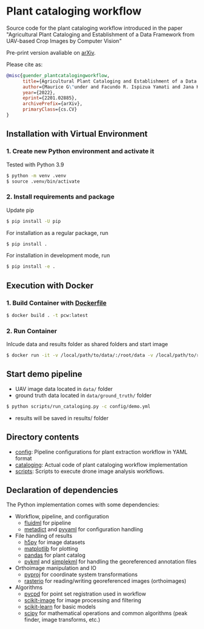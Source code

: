 # Plant cataloging workflow

Source code for the plant cataloging workflow introduced in the paper "Agricultural Plant Cataloging and Establishment of a Data Framework from UAV-based Crop Images by Computer Vision"

Pre-print version avaliable on [arXiv](https://arxiv.org/abs/2201.02885v2).

Please cite as:
```bibtex
@misc{guender_plantcatalogingworkflow,
      title={Agricultural Plant Cataloging and Establishment of a Data Framework from UAV-based Crop Images by Computer Vision}, 
      author={Maurice G\"under and Facundo R. Ispizua Yamati and Jana Kierdorf and Ribana Roscher and Anne-Katrin Mahlein and Christian Bauckhage},
      year={2022},
      eprint={2201.02885},
      archivePrefix={arXiv},
      primaryClass={cs.CV}
}
```

## Installation with Virtual Environment

### 1. Create new Python environment and activate it

Tested with Python 3.9
```bash
$ python -m venv .venv
$ source .venv/bin/activate
```

### 2. Install requirements and package

Update pip
```bash
$ pip install -U pip
```

For installation as a regular package, run
```bash
$ pip install .
```

For installation in development mode, run
```bash
$ pip install -e .
```

## Execution with Docker

### 1. Build Container with [Dockerfile](Dockerfile)

```bash
$ docker build . -t pcw:latest
```

### 2. Run Container

Inlcude data and results folder as shared folders and start image

```bash
$ docker run -it -v /local/path/to/data/:/root/data -v /local/path/to/results/:/root/results pcw:latest
```

## Start demo pipeline

* UAV image data located in ```data/``` folder
* ground truth data located in ```data/ground_truth/``` folder

```bash
$ python scripts/run_cataloging.py -c config/demo.yml
```

* results will be saved in results/ folder

## Directory contents

* [config](/config): Pipeline configurations for plant extraction workflow in YAML format
* [cataloging](/cataloging): Actual code of plant cataloging workflow implementation
* [scripts](/scripts): Scripts to execute drone image analysis workflows.

## Declaration of dependencies

The Python implementation comes with some dependencies:

* Workflow, pipeline, and configuration
  * [fluidml](https://github.com/fluidml/fluidml) for pipeline
  * [metadict](https://github.com/LarsHill/metadict) and [pyyaml](https://pyyaml.org) for configuration handling
* File handling of results
  * [h5py](https://www.h5py.org) for image datasets
  * [matplotlib](https://matplotlib.org) for plotting
  * [pandas](https://pandas.pydata.org) for plant catalog
  * [pykml](https://pythonhosted.org/pykml/) and [simplekml](https://simplekml.readthedocs.io/en/latest/) for handling the georeferenced annotation files
* Orthoimage manipulation and IO
  * [pyproj](https://pyproj4.github.io/pyproj/stable/) for coordinate system transformations
  * [rasterio](https://rasterio.readthedocs.io/en/latest/) for reading/writing georeferenced images (orthoimages)
* Algorithms
  * [pycpd](https://github.com/siavashk/pycpd) for point set registration used in workflow
  * [scikit-image](https://scikit-image.org) for image processing and filtering
  * [scikit-learn](https://scikit-learn.org) for basic models
  * [scipy](https://scipy.org) for mathematical operations and common algorithms (peak finder, image transforms, etc.)
